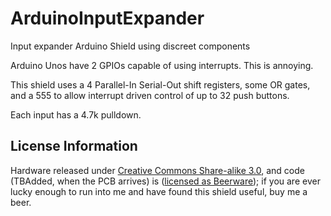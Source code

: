 # ArduinoInputExpander
Input expander Arduino Shield using discreet components

Arduino Unos have 2 GPIOs capable of using interrupts.  This is annoying.

This shield uses a 4 Parallel-In Serial-Out shift registers, some OR gates, and a 555 to allow interrupt driven control of up to 32 push buttons.

Each input has a 4.7k pulldown.

License Information
-------------------
Hardware released under [Creative Commons Share-alike 3.0](http://creativecommons.org/licenses/by-sa/3.0/), and code (TBAdded, when the PCB arrives) is ([licensed as Beerware](http://en.wikipedia.org/wiki/Beerware)); if you are ever lucky enough to run into me and have found this shield useful, buy me a beer.
